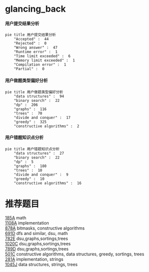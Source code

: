 # glancing_back

<!-- tabs:start -->



#### **用户提交结果分析**

```mermaid
pie title 用户提交结果分析
    "Accepted" :  44
    "Rejected" :  0
    "Wrong answer" :  47
    "Runtime error" :  1
    "Time limit exceeded" :  6
    "Memory limit exceeded" :  1
    "Compilation error" :  1
    "Partial" :  0
```

#### **用户做题类型偏好分析**

```mermaid
pie title 用户做题类型偏好分析
    "data structures" :  94
    "binary search" :  22
    "dp" :  206
    "graphs" :  116
    "trees" :  70
    "divide and conquer" :  17
    "greedy" :  325
    "constructive algorithms" :  2
```
#### **用户错题知识点分析**

```mermaid
pie title 用户错题知识点分析
    "data structures" :  27
    "binary search" :  22
    "dp" :  5
    "graphs" :  180
    "trees" :  10
    "divide and conquer" :  9
    "greedy" :  10
    "constructive algorithms" :  16
```



<!-- tabs:end -->
# 推荐题目
[185A](https://codeforces.com/contest/185/problem/A)		math		  
[1108A](https://codeforces.com/contest/1108/problem/A)		implementation		  
[878A](https://codeforces.com/contest/878/problem/A)		bitmasks,
                        constructive algorithms		  
[691D](https://codeforces.com/contest/691/problem/D)		dfs and similar,
                        dsu,
                        math		  
[782E](https://codeforces.com/contest/782/problem/E)		dsu,graphs,sortings,trees		  
[1020C](https://codeforces.com/contest/1020/problem/C)		dsu,graphs,sortings,trees		  
[789D](https://codeforces.com/contest/789/problem/D)		dsu,graphs,sortings,trees		  
[501C](https://codeforces.com/contest/501/problem/C)		constructive algorithms,
                        data structures,
                        greedy,
                        sortings,
                        trees		  
[281A](https://codeforces.com/contest/281/problem/A)		implementation,
                        strings		  
[1045J](https://codeforces.com/contest/1045/problem/J)		data structures,
                        strings,
                        trees		  
